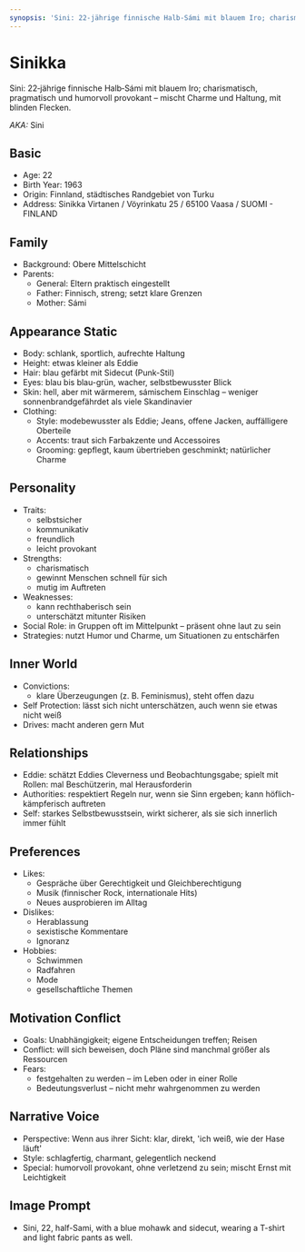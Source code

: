 ```yaml
---
synopsis: 'Sini: 22‑jährige finnische Halb‑Sámi mit blauem Iro; charismatisch, pragmatisch und humorvoll provokant – mischt Charme und Haltung, mit blinden Flecken.'
---
```


# Sinikka

Sini: 22‑jährige finnische Halb‑Sámi mit blauem Iro; charismatisch, pragmatisch
und humorvoll provokant – mischt Charme und Haltung, mit blinden Flecken.

_AKA:_ Sini

## Basic

- Age: 22
- Birth Year: 1963
- Origin: Finnland, städtisches Randgebiet von Turku
- Address: Sinikka Virtanen / Vöyrinkatu 25 / 65100 Vaasa / SUOMI - FINLAND

## Family

- Background: Obere Mittelschicht
- Parents:
  - General: Eltern praktisch eingestellt
  - Father: Finnisch, streng; setzt klare Grenzen
  - Mother: Sámi

## Appearance Static

- Body: schlank, sportlich, aufrechte Haltung
- Height: etwas kleiner als Eddie
- Hair: blau gefärbt mit Sidecut (Punk-Stil)
- Eyes: blau bis blau-grün, wacher, selbstbewusster Blick
- Skin: hell, aber mit wärmerem, sámischem Einschlag – weniger sonnenbrandgefährdet als viele Skandinavier
- Clothing:
  - Style: modebewusster als Eddie; Jeans, offene Jacken, auffälligere Oberteile
  - Accents: traut sich Farbakzente und Accessoires
  - Grooming: gepflegt, kaum übertrieben geschminkt; natürlicher Charme

## Personality

- Traits:
  - selbstsicher
  - kommunikativ
  - freundlich
  - leicht provokant
- Strengths:
  - charismatisch
  - gewinnt Menschen schnell für sich
  - mutig im Auftreten
- Weaknesses:
  - kann rechthaberisch sein
  - unterschätzt mitunter Risiken
- Social Role: in Gruppen oft im Mittelpunkt – präsent ohne laut zu sein
- Strategies: nutzt Humor und Charme, um Situationen zu entschärfen

## Inner World

- Convictions:
  - klare Überzeugungen (z. B. Feminismus), steht offen dazu
- Self Protection: lässt sich nicht unterschätzen, auch wenn sie etwas nicht weiß
- Drives: macht anderen gern Mut

## Relationships

- Eddie: schätzt Eddies Cleverness und Beobachtungsgabe; spielt mit Rollen: mal Beschützerin, mal Herausforderin
- Authorities: respektiert Regeln nur, wenn sie Sinn ergeben; kann höflich-kämpferisch auftreten
- Self: starkes Selbstbewusstsein, wirkt sicherer, als sie sich innerlich immer fühlt

## Preferences

- Likes:
  - Gespräche über Gerechtigkeit und Gleichberechtigung
  - Musik (finnischer Rock, internationale Hits)
  - Neues ausprobieren im Alltag
- Dislikes:
  - Herablassung
  - sexistische Kommentare
  - Ignoranz
- Hobbies:
  - Schwimmen
  - Radfahren
  - Mode
  - gesellschaftliche Themen

## Motivation Conflict

- Goals: Unabhängigkeit; eigene Entscheidungen treffen; Reisen
- Conflict: will sich beweisen, doch Pläne sind manchmal größer als Ressourcen
- Fears:
  - festgehalten zu werden – im Leben oder in einer Rolle
  - Bedeutungsverlust – nicht mehr wahrgenommen zu werden

## Narrative Voice

- Perspective: Wenn aus ihrer Sicht: klar, direkt, 'ich weiß, wie der Hase läuft'
- Style: schlagfertig, charmant, gelegentlich neckend
- Special: humorvoll provokant, ohne verletzend zu sein; mischt Ernst mit Leichtigkeit

## Image Prompt

- Sini, 22, half-Sami, with a blue mohawk and sidecut, wearing a T-shirt and light fabric pants as well.
